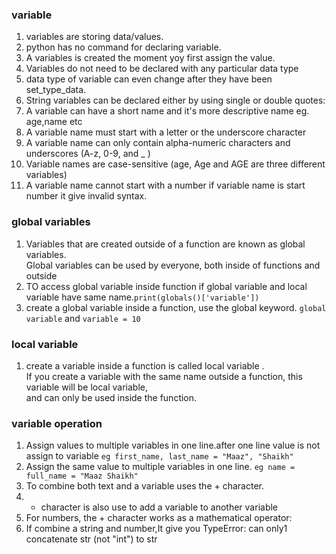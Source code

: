 ### variable 

1. variables are storing data/values.
2. python has no command for declaring variable.
3. A variables is created the moment yoy first assign the value.
4. Variables do not need to be declared with any particular data type
5. data type of variable  can even change after they have been set_type_data.
6. String variables can be declared either by using single or double quotes:
7. A variable can have a short name and it's more descriptive name eg. age,name etc
8. A variable name must start with a letter or the underscore character
9. A variable name can only contain alpha-numeric characters and underscores (A-z, 0-9, and _ )
10. Variable names are case-sensitive (age, Age and AGE are three different variables)
11. A variable name cannot start with a number if variable name is start number it give invalid syntax.

### global variables  
1. Variables that are created outside of a function are known as global variables.  
Global variables can be used by everyone, both inside of functions and outside   
2. TO access global variable inside function if global variable and local variable have same name.`print(globals()['variable'])`  
3. create a global variable inside a function,  use the global keyword. `global variable` and  `variable = 10`  
### local variable    
1. create a variable inside a function is called local variable .  
If you create a variable with the same name outside a function, this variable will be local variable,  
and can only be used inside the function.   

###  variable operation  
1. Assign values to multiple variables in one line.after one line value is not assign to variable `eg first_name, last_name = "Maaz", "Shaikh"`  
2. Assign the same value to multiple variables in one line. `eg name = full_name = "Maaz Shaikh"`
3. To combine both text and a variable uses the + character.
4. + character is also use to add a variable to another variable
5. For numbers, the + character works as a mathematical operator:
6. If combine a string and number,It give you TypeError: can only1 concatenate str (not "int") to str